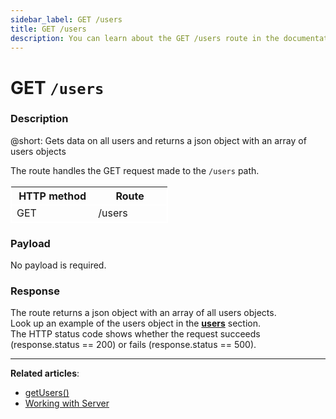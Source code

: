 ```yaml
---
sidebar_label: GET /users
title: GET /users
description: You can learn about the GET /users route in the documentation of the DHTMLX JavaScript To Do List library. Browse developer guides and API reference, try out code examples and live demos, and download a free 30-day evaluation version of DHTMLX To Do List.
---
```


# GET `/users`

### Description

@short: Gets data on all users and returns a json object with an array of users objects

The route handles the GET request made to the `/users` path.

<table style="border: 1px solid white; border-collapse: collapse; width:50%">
<thead style="border: 1px solid white; border-collapse: collapse;">
<th style="width:25%">HTTP method</th>
<th style="width:25%">Route</th>
</thead>
<tbody style="border: 1px solid white; border-collapse: collapse">
<tr>
<td>GET</td>
<td>/users</td>
</tr>
</tbody>
</table>

### Payload

No payload is required.

### Response

The route returns a json object with an array of all users objects. <br/> 
Look up an example of the users object in the [**users**](api/configs/users_config.md) section. <br/> 
The HTTP status code shows whether the request succeeds (response.status == 200) or fails (response.status == 500).

---

**Related articles**:

- [getUsers()](api/rest_api/methods/getusers_method.md)
- [Working with Server](guides/working_with_server.md)

